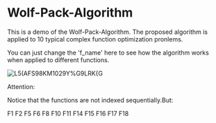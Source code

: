 # Wolf-Pack-Algorithm
This is a demo of the Wolf-Pack-Algorithm. The proposed algorithm is applied to 10 typical complex function optimization pronlems.

You can just change the 'f_name' here to see how the algorithm works when applied to different functions.

![L5(AFS98KM1029Y%G9LRK{G](https://user-images.githubusercontent.com/53145305/129564231-0b4e2d66-1dbe-48d9-948b-f8cd923d7cb4.png)

Attention:

Notice that the functions are not indexed sequentially.But:

F1 F2 F5 F6 F8 F10 F11 F14 F15 F16 F17 F18
